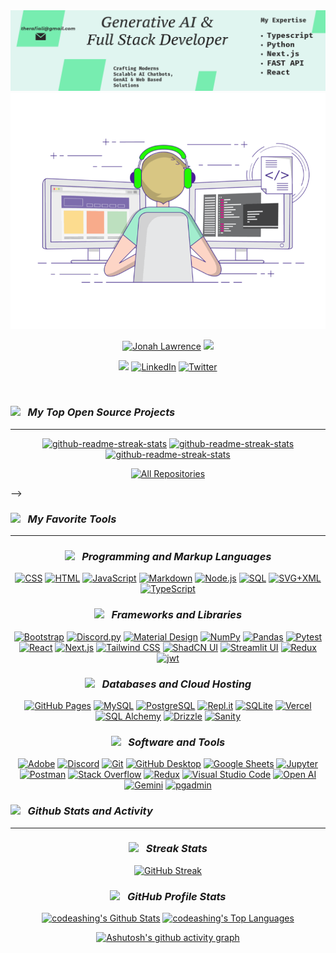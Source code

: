 
<img src="./assets/linkedbanner.png" alt="banner">
<img src="./assets/coding.gif" alt="banner">
 
   
<p align="center">
  <a href="https://github.com/codeashing">
   <img src="https://readme-typing-svg.demolab.com?font=Fira+Code&size=35&duration=1&pause=10000000&color=60f6af&center=true&repeat=false&width=435&lines=Rafi+Ali" alt="Jonah Lawrence" /></a>

  <a href="https://github.com/DenverCoder1/readme-typing-svg">
    <img src="https://readme-typing-svg.demolab.com?font=Fira+Code&pause=1000&width=435&lines=I'm+Software+Engineer;Generative+AI;Modern+Web+App+Developer;Jamstack+Developer;Empowering+solution+creation+for+success;Tech+Evangelist&font=Fira%20Code&center=true&width=600&height=45&color=60f6af&vCenter=true&pause=1000&size=22" /></a>
</p>
 
<!-- Social icons section -->
<p align="center">
<a href="https://therafiali.vercel.app/"><img src="https://img.shields.io/badge/personal website-F15B2A?style=for-the-badge&logo=firefox&logoColor=white"/></a>
  <a href="https://www.linkedin.com/in/therafiali/"><img  alt="LinkedIn" title="LinkedIn" src="https://img.shields.io/badge/LinkedIn-0b5fbb?style=for-the-badge&logo=linkedin&logoColor=white"/></a>
  <a href="https://twitter.com/therafiali"><img  alt="Twitter" title="Twitter" src="https://img.shields.io/badge/twitter-1c96e9?style=for-the-badge&logo=twitter&logoColor=white"/></a>
  <br/>
   
</p>

<br/>

***<h3><img src="https://media.giphy.com/media/ES9cAJlcxblRESzOH1/giphy.gif" width="50px"> &nbsp; My Top Open Source Projects</h3>***
<hr></hr>


<div align="center" >
  <p>
    <a href="https://github.com/therafiali/Chatbot_with_Simple_Book_Api"><img width="278" src="https://denvercoder1-github-readme-stats.vercel.app/api/pin/?username=therafiali&repo=Chatbot_with_Simple_Book_Api&theme=react&bg_color=#26bf86&title_color=#197f59&hide_border=true&icon_color=#1d9468&show_icons=false" alt="github-readme-streak-stats"></a>
    <a href="https://github.com/therafiali/Financial_Analyst_using_GenAI"><img width="278" src="https://denvercoder1-github-readme-stats.vercel.app/api/pin/?username=therafiali&repo=Financial_Analyst_using_GenAI&theme=react&bg_color=#26bf86&title_color=#197f59&hide_border=true&icon_color=#1d9468&show_icons=false" alt="github-readme-streak-stats"></a>
    <a href="https://github.com/therafiali/Full_Stack_ecommerce_project-01"><img width="278" src="https://denvercoder1-github-readme-stats.vercel.app/api/pin/?username=therafiali&repo=Full_Stack_ecommerce_project-01&theme=react&bg_color=#26bf86&title_color=#197f59&hide_border=true&icon_color=#1d9468&show_icons=false" alt="github-readme-streak-stats"></a>
    
  </p>

  <a href="https://github.com/therafiali?tab=repositories&sort=stargazers"><img alt="All Repositories" title="All Repositories" src="https://custom-icon-badges.demolab.com/badge/-Click%20Here%20For%20All%20My%20Repos-1F222E?style=for-the-badge&logoColor=white&logo=repo"/></a>

</div>

<!-- ***<h3><img src="https://media.giphy.com/media/QTmfvHGklosY1ha87W/giphy.gif" width="50px"> &nbsp; Top Projects I've Contributed To </h3>***
<hr></hr>

<div align="center" >

  <!-- Small repo cards https://github.com/DenverCoder1/github-readme-stats (fork of anuraghazra/github-readme-stats) -->
  <!-- <p>
    <a href="https://github.com/rashidwassan/learning-resources"><img width="278" src="https://denvercoder1-github-readme-stats.vercel.app/api/pin/?username=rashidwassan&repo=learning-resources&theme=react&bg_color=1F222E&title_color=4E96FFFF&hide_border=true&icon_color=4e96ff&show_icons=false&show_description=false" alt="flask"></a>
  </p>
</div> --> -->


***<h3><img src="https://media2.giphy.com/media/QssGEmpkyEOhBCb7e1/giphy.gif?cid=ecf05e47a0n3gi1bfqntqmob8g9aid1oyj2wr3ds3mg700bl&rid=giphy.gif" width="50px"> &nbsp; My Favorite Tools </h3>***
<hr></hr>

<div align="center" >

### ***<img src="https://media.giphy.com/media/IdyAQJVN2kVPNUrojM/giphy.gif" width="30px"> &nbsp; Programming and Markup Languages***

  <p>
      <a href="https://github.com/search?q=user%3ADenverCoder1+language%3Acss"><img alt="CSS" src="https://img.shields.io/badge/CSS-1572B6.svg?logo=css3&logoColor=white"></a>
      <a href="https://github.com/search?q=user%3ADenverCoder1+language%3Ahtml"><img alt="HTML" src="https://img.shields.io/badge/HTML-E34F26.svg?logo=html5&logoColor=white"></a>
      <a href="https://github.com/search?q=user%3ADenverCoder1+language%3Ajavascript"><img alt="JavaScript" src="https://img.shields.io/badge/JavaScript-F7DF1E.svg?logo=javascript&logoColor=black"></a>
      <a href="https://github.com/search?q=user%3ADenverCoder1+language%3Amarkdown"><img alt="Markdown" src="https://img.shields.io/badge/Markdown-000000.svg?logo=markdown&logoColor=white"></a>
      <a href="https://github.com/search?q=user%3ADenverCoder1+language%3Ajavascript"><img alt="Node.js" src="https://img.shields.io/badge/Node.js-43853D.svg?logo=node.js&logoColor=white"></a>
      <a href="https://github.com/search?q=user%3ADenverCoder1+language%3Asql"><img alt="SQL" src="https://custom-icon-badges.demolab.com/badge/SQL-025E8C.svg?logo=database&logoColor=white"></a>
      <a href="https://github.com/search?q=user%3ADenverCoder1+language%3Asvg"><img alt="SVG+XML" src="https://img.shields.io/badge/SVG%2BXML-e0982c.svg?logo=svg&logoColor=white"></a>
      <a href="https://github.com/search?q=user%3ADenverCoder1+language%3AtypeScript"><img alt="TypeScript" src="https://img.shields.io/badge/TypeScript-007ACC.svg?logo=typescript&logoColor=white"></a>
  </p>

### ***<img src="https://media.giphy.com/media/v1.Y2lkPTc5MGI3NjExcHhyMXl6ZDZwZTN6bnBidm43Z2Yxam8zZ2R6YTJzZHRweGN6ZXVzYyZlcD12MV9pbnRlcm5hbF9naWZfYnlfaWQmY3Q9cw/M3nwJpDEUxkCzVftCi/giphy.gif" width="30px"> &nbsp; Frameworks and Libraries***
  <p>
      <a href="#"><img alt="Bootstrap" src="https://img.shields.io/badge/Bootstrap-7952B3.svg?logo=bootstrap&logoColor=white"></a>
      <a href="#"><img alt="Discord.py" src="https://custom-icon-badges.demolab.com/badge/Discord.py-0d1620.svg?logo=dpy"></a>
      <a href="#"><img alt="Material Design" src="https://img.shields.io/badge/Material%20Design-0081CB.svg?logo=material-design&logoColor=white"></a>
      <a href="#"><img alt="NumPy" src="https://img.shields.io/badge/Numpy-013243.svg?logo=numpy&logoColor=white"></a>
      <a href="#"><img alt="Pandas" src="https://img.shields.io/badge/Pandas-150458.svg?logo=pandas&logoColor=white"></a>
      <a href="#"><img alt="Pytest" src="https://img.shields.io/badge/Pytest-0A9EDC.svg?logo=pytest&logoColor=white"></a>
      <a href="#"><img alt="React" src="https://img.shields.io/badge/React-20232a.svg?logo=react&logoColor=%2361DAFB"></a>
      <a href="#"><img alt="Next.js" src="https://img.shields.io/badge/ Next.js-20232a.svg?logo=next.js&logoColor=%2361DAFB"></a>
      <a href="#"><img alt="Tailwind CSS" src="https://img.shields.io/badge/ Tailwind CSS-20232a.svg?logo=Tailwind CSS&logoColor=%2361DAFB"></a>
      <a href="#"><img alt="ShadCN UI" src="https://img.shields.io/badge/ ShadCN UI-20232a.svg?logo=shadcnui&logoColor=%2361DAFB"></a>
      <a href="#"><img alt="Streamlit UI" src="https://img.shields.io/badge/ Streamlit UI-20232a.svg?logo=streamlit&logoColor=%2361DAFB"></a>
      <a href="#"><img alt="Redux" src="https://img.shields.io/badge/ Redux-20232a.svg?logo=redux&logoColor=%2361DAFB"></a>
      <a href="#"><img alt="jwt" src="https://img.shields.io/badge/ JWT-20232a.svg?logo=jwt&logoColor=%2361DAFB"></a>
  </p>

### ***<img src="https://media.giphy.com/media/jnDKffgCfGYOp6cMTK/giphy.gif" width="30px"> &nbsp; Databases and Cloud Hosting***

  <p>
      <a href="#"><img alt="GitHub Pages" src="https://img.shields.io/badge/GitHub%20Pages-327FC7.svg?logo=github&logoColor=white"></a>
      <a href="#"><img alt="MySQL" src="https://img.shields.io/badge/MySQL-00f.svg?logo=mysql&logoColor=white"></a>
      <a href="#"><img alt="PostgreSQL" src ="https://img.shields.io/badge/PostgreSQL-316192.svg?logo=postgresql&logoColor=white"></a>
      <a href="#"><img alt="Repl.it" src="https://img.shields.io/badge/Repl.it-0D101E.svg?logo=Replit&logoColor=white"></a>
      <a href="#"><img alt="SQLite" src ="https://img.shields.io/badge/SQLite-07405e.svg?logo=sqlite&logoColor=white"></a>
      <a href="#"><img alt="Vercel" src="https://img.shields.io/badge/Vercel-000000.svg?logo=vercel&logoColor=white"></a>
      <a href="#"><img alt="SQL Alchemy" src="https://img.shields.io/badge/SQL Alchemy-000000.svg?logo=sqlalchemy&logoColor=white"></a>
      <a href="#"><img alt="Drizzle" src="https://img.shields.io/badge/Drizzle-000000.svg?logo=drizzle&logoColor=white"></a>
      <a href="#"><img alt="Sanity" src="https://img.shields.io/badge/Sanity-000000.svg?logo=Sanity&logoColor=white"></a>
  </p>

### ***<img src="https://media.giphy.com/media/CAIgh8LKFbIciGx5Qe/giphy.gif" width="30px"> &nbsp; Software and Tools***

  <p>
      <a href="#"><img alt="Adobe" src="https://img.shields.io/badge/Adobe-FF0000.svg?logo=adobe&logoColor=white"></a>
      <a href="#"><img alt="Discord" src="https://img.shields.io/badge/-Discord-5865F2.svg?logo=discord&logoColor=white"></a>
      <a href="#"><img alt="Git" src="https://img.shields.io/badge/Git-F05033.svg?logo=git&logoColor=white"></a>
      <a href="#"><img alt="GitHub Desktop" src="https://img.shields.io/badge/GitHub%20Desktop-8034A9.svg?logo=github&logoColor=white"></a>
      <a href="#"><img alt="Google Sheets" src="https://img.shields.io/badge/Sheets-34A853.svg?logo=google%20sheets&logoColor=white"></a>
      <a href="#"><img alt="Jupyter" src="https://img.shields.io/badge/Jupyter-F37626.svg?logo=Jupyter&logoColor=white"></a>
      <a href="#"><img alt="Postman" src="https://img.shields.io/badge/Postman-FF6C37?logo=postman&logoColor=white"></a>
      <a href="#"><img alt="Stack Overflow" src="https://img.shields.io/badge/-Stack%20Overflow-FE7A16?logo=stack-overflow&logoColor=white"></a>
      <a href="#"><img alt="Redux" src="https://img.shields.io/badge/ Redux-20232a.svg?logo=redux&logoColor=%2361DAFB"></a>
      <a href="#"><img alt="Visual Studio Code" src="https://img.shields.io/badge/Visual%20Studio%20Code-0078d7.svg?logo=visual-studio-code&logoColor=white"></a>
      <a href="#"><img alt="Open AI" src="https://img.shields.io/badge/Open AI-0078d7.svg?logo=openai&logoColor=white"></a>
      <a href="#"><img alt="Gemini" src="https://img.shields.io/badge/Gemini-0078d7.svg?logo=google&logoColor=white"></a>
      <a href="#"><img alt="pgadmin" src="https://img.shields.io/badge/PG Admin-0078d7.svg?logo=pgadmin&logoColor=white"></a>
  </p>
  
</div>



***<h3><img src="https://media.giphy.com/media/KzJkzjggfGN5Py6nkT/giphy.gif" width="50px"> &nbsp; Github Stats and Activity</h3>***
<hr></hr>

<div align="center" >

### ***<img src="https://media.giphy.com/media/KeUoFXwyzOksZrJ6D6/giphy.gif" width="30px"> &nbsp; Streak Stats***

[![GitHub Streak](https://streak-stats.demolab.com?user=therafiali&theme=sunset-gradient&date_format=j%20M%5B%20Y%5D)](https://git.io/streak-stats)

### ***<img src="https://media.giphy.com/media/Th4eDUkNM3BYRXnzQi/giphy.gif" width="40px"> &nbsp; GitHub Profile Stats***

  <a href="https://github.com/therafiali/github-readme-stats"><img alt="codeashing's Github Stats" src="https://denvercoder1-github-readme-stats.vercel.app/api/?username=therafiali&show_icons=true&include_all_commits=true&count_private=true&theme=react&hide_border=true&bg_color=1F222E&title_color=4E96FFFF&icon_color=" height="192px"/></a>
  <a href="https://github.com/therafiali/github-readme-stats"><img alt="codeashing's Top Languages" src="https://denvercoder1-github-readme-stats.vercel.app/api/top-langs/?username=therafiali&langs_count=8&layout=compact&theme=react&hide_border=true&bg_color=1F222E&title_color=4E96FFFF&icon_color=F8D866&hide=Jupyter%20Notebook,Roff" height="192px"/></a>
  <br/>

[![Ashutosh's github activity graph](https://github-readme-activity-graph.vercel.app/graph?username=therafiali&bg_color=20222e&color=4e96ff&line=4783de&point=ffffff&area=true&hide_border=true)](https://github.com/ashutosh00710/github-readme-activity-graph)

</div>

